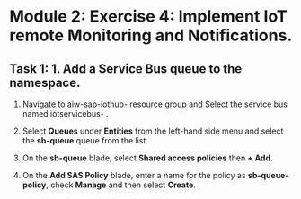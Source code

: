 # Module 2: Exercise 4:	Implement IoT remote Monitoring and Notifications. 

## Task 1: 1.	Add a Service Bus queue to the namespace. 

1. Navigate to aiw-sap-iothub-<inject key="DeploymentID" /> resource group and Select the service bus named iotservicebus-<inject key="DeploymentID" /> .

1. Select **Queues** under **Entities** from the left-hand side menu and select the **sb-queue** queue from the list.

1. On the **sb-queue** blade, select **Shared access policies** then **+ Add**.

1. On the **Add SAS Policy** blade, enter a name for the policy as **sb-queue-policy**, check **Manage** and then select **Create**.


